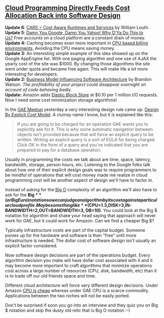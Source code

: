 ## [Cloud Programming Directly Feeds Cost Allocation Back into Software Design](/blog/2009/3/6/cloud-programming-directly-feeds-cost-allocation-back-into-s.html)

    

    

**Update 6**: [CARS = Cost Aware Runtimes and Services](https://williamlouth.wordpress.com/2010/10/04/cars-cost-aware-runtimes-and-services/) by William Louth.  
**Update 5**: [Damn You Google, Damn You Yahoo! Why D'Ya Do This to Us?](http://search.sys-con.com/node/991015) Free accounts on a cloud platform are a constant drain of money.  
**Update 4:** Caching becomes even more important in [CPU based billing environments](http://www.snipe.net/2009/02/some-notes-on-moving-to-mosso/). Avoiding the CPU means saving money.  
**Update 3:** An interesting simple example of this idea showed up on the Google AppEngine list. With one paging algorithm and one use of AJAX the yearly cost of the site was $1000\. By changing those algorithms the site went under quota and became free again. This will make life a lot more interesting for developers.  
**Update 2:** [Business Model Influencing Software Architecture](http://www.manyniches.com/cloudcomputing/business-model-influencing-software-architecture/) by Brandon Watson. _The profitability of your project could disappear overnight on account of code behaving badly_.  
**Update:** Amazon adds [Elastic Block Store](http://www.allthingsdistributed.com/2008/08/amazon_ebs_elastic_block_store.html) at $0.10 per 1 million I/O requests. Now I need some cost minimization storage algorithms!  

In the [GAE Meetup](http://web.meetup.com/116/) yesterday a very interesting design rule came up: [Design By Explicit Cost Model](http://highscalability.com/how-i-learned-stop-worrying-and-love-using-lot-disk-space-scale). A clumsy name I know, but it is explained like this:

> If you are going to be charged for an operation GAE wants you to explicitly ask for it. This is why some automatic navigation between objects isn't provided because that will force an explicit query to be written. Writing an explicit query is a sort of EULA for being charged. Click OK in the form of a query and you've indicated that you are prepared to pay for a database operation.

Usually in programming the costs we talk about are time, space, latency, bandwidth, storage, person hours, etc. Listening to the Google folks talk about how one of their explicit design goals was to require programmers to be mindful of operations that will cost money made me realize in cloud programming cost will be another aspect of design we'll have to factor in.  

Instead of asking for the [Big O](http://en.wikipedia.org/wiki/Big_O_notation) complexity of an algorithm we'll also have to ask for the **Big $** (or Big Euro) notation so we can judge an algorithm by its cost against a particular cloud profile. Maybe something like **$(CPU=1.3,DISK=3,IN-BANDWIDTH=2,OUT=BANDWIDTH=3, DB=10)**. You could look at the Big $ notation for algorithm and shake your head saying that approach will never work for GAE, but it could work for Amazon. Can we find a cheaper Big $? 

Typically infrastructure costs are part of the capital budget. Someone ponies up for the hardware and software is then "free" until more infrastructure is needed. The dollar cost of software design isn't usually an explicit factor considered.  

Now software design decisions are part of the operations budget. Every algorithm decision you make will have dollar cost associated with it and it may become more important to craft algorithms that minimize operations cost across a large number of resources (CPU, disk, bandwidth, etc) than it is to trade off our old friends space and time.  

Different cloud architecture will force very different design decisions. Under Amazon [CPU is cheap](http://highscalability.com/strategy-cloud-computing-systematically-drive-load-cpu) whereas under GAE CPU is a scarce commodity. Applications between the two niches will not be easily ported.  

Don't be surprised if soon you go into an interview and they quiz you on Big $ notation and skip the dusty old relic that is Big O notation :-)

    